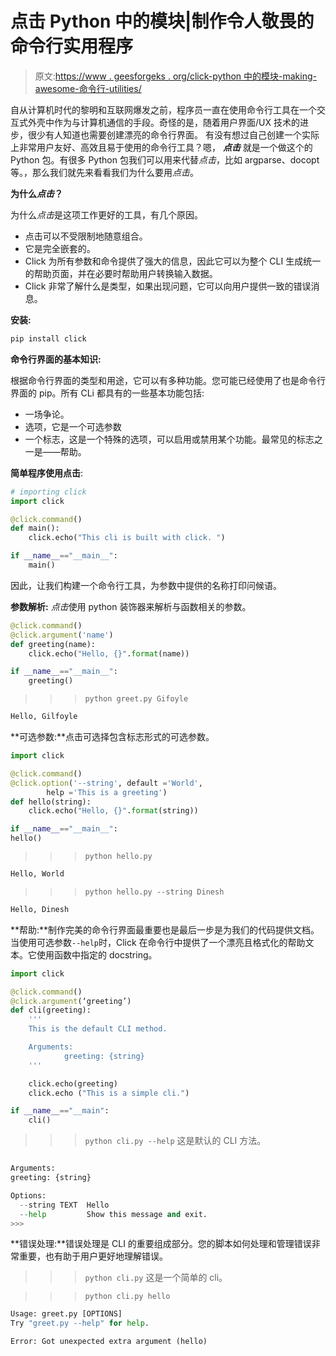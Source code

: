 # 点击 Python 中的模块|制作令人敬畏的命令行实用程序

> 原文:[https://www . geesforgeks . org/click-python 中的模块-making-awesome-命令行-utilities/](https://www.geeksforgeeks.org/click-module-in-python-making-awesome-command-line-utilities/)

自从计算机时代的黎明和互联网爆发之前，程序员一直在使用命令行工具在一个交互式外壳中作为与计算机通信的手段。奇怪的是，随着用户界面/UX 技术的进步，很少有人知道也需要创建漂亮的命令行界面。
有没有想过自己创建一个实际上非常用户友好、高效且易于使用的命令行工具？嗯， ***点击*** 就是一个做这个的 Python 包。有很多 Python 包我们可以用来代替*点击*，比如 argparse、docopt 等。，那么我们就先来看看我们为什么要用*点击*。

**为什么*点击*？**

为什么*点击*是这项工作更好的工具，有几个原因。

*   点击可以不受限制地随意组合。
*   它是完全嵌套的。
*   Click 为所有参数和命令提供了强大的信息，因此它可以为整个 CLI 生成统一的帮助页面，并在必要时帮助用户转换输入数据。
*   Click 非常了解什么是类型，如果出现问题，它可以向用户提供一致的错误消息。

**安装:**

```py
pip install click
```

**命令行界面的基本知识:**

根据命令行界面的类型和用途，它可以有多种功能。您可能已经使用了也是命令行界面的 pip。所有 CLi 都具有的一些基本功能包括:

*   一场争论。
*   选项，它是一个可选参数
*   一个标志，这是一个特殊的选项，可以启用或禁用某个功能。最常见的标志之一是——帮助。

**简单程序使用点击**:

```py
# importing click
import click

@click.command()
def main():
    click.echo("This cli is built with click. ")

if __name__=="__main__":
    main()
```

因此，让我们构建一个命令行工具，为参数中提供的名称打印问候语。

**参数解析:** *点击*使用 python 装饰器来解析与函数相关的参数。

```py
@click.command()
@click.argument('name')
def greeting(name):
    click.echo("Hello, {}".format(name))

if __name__=="__main__":
    greeting()
```

> > >`python greet.py Gifoyle`

```py
Hello, Gilfoyle
```

**可选参数:**点击可选择包含标志形式的可选参数。

```py
import click

@click.command()
@click.option('--string', default ='World',
        help ='This is a greeting')
def hello(string):
    click.echo("Hello, {}".format(string))

if __name__=="__main__":
hello()    
```

> > >`python hello.py`

```py
Hello, World
```

> > >`python hello.py --string Dinesh`

```py
Hello, Dinesh
```

**帮助:**制作完美的命令行界面最重要也是最后一步是为我们的代码提供文档。当使用可选参数`--help`时，Click 在命令行中提供了一个漂亮且格式化的帮助文本。它使用函数中指定的 docstring。

```py
import click

@click.command()
@click.argument(‘greeting’)
def cli(greeting):
    '''
    This is the default CLI method.

    Arguments:
            greeting: {string}
    '''

    click.echo(greeting)
    click.echo ("This is a simple cli.")

if __name__=="__main":
    cli()
```

> > >`python cli.py --help`
这是默认的 CLI 方法。

```py

Arguments:
greeting: {string}

Options:
  --string TEXT  Hello
  --help         Show this message and exit.
>>>
```

**错误处理:**错误处理是 CLI 的重要组成部分。您的脚本如何处理和管理错误非常重要，也有助于用户更好地理解错误。

> > > `python cli.py`
这是一个简单的 cli。

> > >`python cli.py hello`

```py
Usage: greet.py [OPTIONS]
Try "greet.py --help" for help.

Error: Got unexpected extra argument (hello)
```